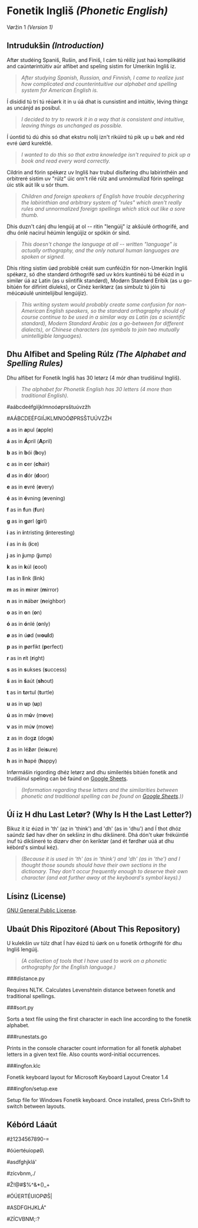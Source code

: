# Fonetik Ingliš *(Phonetic English)*

Vøržin 1 *(Version 1)*

## Intrudukšin *(Introduction)*

Aftør studéing Spaniš, Rušin, and Finiš, I cám tú réilíz just haú komplikátid and caúntørintúitiv aúr alfibet and speling sistim for Umerikin Ingliš iz.

>*After studying Spanish, Russian, and Finnish, I came to realize just how complicated and counterintuitive our alphabet and spelling system for American English is.*

Í disídid tú trí tú réúørk it in u úá dhat is cunsistint and intúitiv, léving thingz as uncánjd as posibul.

>*I decided to try to rework it in a way that is consistent and intuitive, leaving things as unchanged as possible.*

Í úontid tú dú dhis só dhat ekstru nolij izn't rikúírd tú pik up u bøk and réd evré úørd kurektlé.

>*I wanted to do this so that extra knowledge isn't required to pick up a book and read every word correctly.*

Cildrin and fórin spékørz uv Ingliš hav trubul disíføring dhu labirinthéin and orbitreré sistim uv "rúlz" úic orn't rilé rúlz and unnórmulízd fórin spelingz úic stik aút lík u sór thum.

>*Children and foreign speakers of English have trouble decyphering the labirinthian and arbitrary system of "rules" which aren't really rules and unnormalized foreign spellings which stick out like a sore thumb.*

Dhis duzn't cánj dhu lengúij at ol -- ritin "lengúij" iz akšúulé órthogrifé, and dhu ónlé nacirul héúmin lengúijiz or spókin ór sínd.

>*This doesn't change the language at all -- written "language" is actually orthography, and the only natural human languages are spoken or signed.*

Dhis ríting sistim úød probiblé créát sum cunféúžin fór non-Umerikin Ingliš spékørz, só dhe standørd órthogrifé sød uv kórs kuntinéú tú bé éúzd in u similør úá az Latin (as u síintifik standørd), Modørn Standørd Eribik (as u go-bitúén for difirint díuleks), or Cínéz keriktørz (as simbulz tú jóin tú méúcøúulé unintelijibul lengúijiz).

>*This writing system would probably create some confusion for non-American English speakers, so the standard orthagraphy should of course continue to be used in a similar way as Latin (as a scientific standard), Modern Standard Arabic (as a go-between for different dialects), or Chinese characters (as symbols to join two mutually unintelligible languages).*

## Dhu Alfibet and Speling Rúlz *(The Alphabet and Spelling Rules)*

Dhu alfibet for Fonetik Ingliš has 30 letørz (4 mór dhan trudišinul Ingliš).

>*The alphabet for Phonetik English has 30 letters (4 more than traditional English).*

#aábcdeéfgiíjklmnoóøprsštuúvzžh

#AÁBCDEÉFGIÍJKLMNOÓØPRSŠTUÚVZŽH

**a** as in **a**pul (**a**pple)

**á** as in **Á**pril (**A**pril)

**b** as in **b**ói (**b**oy)

**c** as in **c**er (**ch**air)

**d** as in **d**ór (**d**oor)

**e** as in **e**vré (**e**very)

**é** as in **é**vning (**e**vening)

**f** as in **f**un (**f**un)

**g** as in **g**ørl (**g**irl)

**i** as in **i**ntristing (**i**nteresting)

**í** as in **í**s (**i**ce)

**j** as in **j**ump (**j**ump)

**k** as in **k**úl (**c**ool)

**l** as in **l**ink (**l**ink)

**m** as in **m**irør (**m**irror)

**n** as in **n**ábør (**n**eighbor)

**o** as in **o**n (**o**n)

**ó** as in **ó**nlé (**o**nly)

**ø** as in ú**ø**d (w**oul**d)

**p** as in **p**ørfikt (**p**erfect)

**r** as in **r**ít (**r**ight)

**s** as in **s**ukses (**s**uccess)

**š** as in **š**aút (**sh**out)

**t** as in **t**ørtul (**t**urtle)

**u** as in **u**p (**u**p)

**ú** as in m**ú**v (m**o**ve)

**v** as in mú**v** (mo**v**e)

**z** as in dog**z** (dog**s**)

**ž** as in lé**ž**ør (lei**s**ure)

**h** as in **h**apé (**h**appy)

Inførmášin rigording dhéz letørz and dhu similerités bitúén fonetik and trudišinul speling can bé faúnd on [Google Sheets](https://docs.google.com/spreadsheets/d/1Y-NClJDkBJsc3roRPA0Mzo04YCKjlAL8J8pJApCd7mQ/edit?usp=sharing).

>*(Information regarding these letters and the similarities between phonetic and traditional spelling can be found on [Google Sheets](https://docs.google.com/spreadsheets/d/1Y-NClJDkBJsc3roRPA0Mzo04YCKjlAL8J8pJApCd7mQ/edit?usp=sharing).))*

## Úí iz H dhu Last Letør? (Why Is H the Last Letter?)

Bikuz it iz éúzd in 'th' (az in 'think') and 'dh' (as in 'dhu') and Í thot dhóz saúndz šød hav dher ón sekšinz in dhu dikšineré. Dhá dón't ukør frékúintlé inuf tú dikšineré to dizørv dher ón keriktør (and ét førdhør uúá at dhu kébórd's simbul kéz).

>*(Because it is used in 'th' (as in 'think') and 'dh' (as in 'the') and I thought those sounds should have their own sections in the dictionary. They don't occur frequently enough to deserve their own character (and eat further away at the keyboard's symbol keys).)*

## Lísinz (License)

[GNU General Public License](https://www.gnu.org/licenses/gpl-3.0.en.html). 

## Ubaút Dhis Ripozitoré (About This Repository)

U kulekšin uv túlz dhat Í hav éúzd tú úørk on u fonetik órthogrifé fór dhu Ingliš lengúij.

>*(A collection of tools that I have used to work on a phonetic orthography for the English language.)*

###distance.py

Requires NLTK. Calculates Levenshtein distance between fonetik and traditional spellings.

###sort.py

Sorts a text file using the first character in each line according to the fonetik alphabet.

###runestats.go

Prints in the console character count information for all fonetik alphabet letters in a given text file. Also counts word-initial occurrences.

###ingfon.klc

Fonetik keyboard layout for Microsoft Keyboard Layout Creator 1.4

###ingfon/setup.exe

Setup file for Windows Fonetik keyboard. Once installed, press Ctrl+Shift to switch between layouts.

## Kébórd Láaút

#ž1234567890-=

#óúertéuiopøš\

#asdfghjklá'

#zícvbnm,./

#Ž!@#$%^&*()_+

#ÓÚERTÉUIOPØŠ|

#ASDFGHJKLÁ"

#ZÍCVBNM;:?